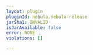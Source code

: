 ```yaml
---
layout: plugin
pluginId: nebula.nebula-release
jarSha1: INVALID
isJarAvailable: false
error: NONE
violations: []

---
```

